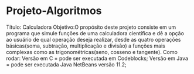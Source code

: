 # Projeto-Algoritmos
Título: Calculadora
Objetivo:O propósito deste projeto consiste em um programa que simule funções de uma calculadora científica e dê a opção ao usuário de qual operação deseja realizar, desde as quatro operações básicas(soma, subtração, multiplicação e divisão) a funções mais complexas como as trigonométricas(seno, cosseno e tangente).
Como rodar: Versão em C = pode ser executada em Codeblocks;
            Versão em Java = pode ser executada Java NetBeans versão 11.2;
